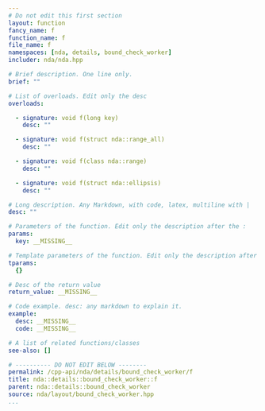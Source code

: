 ```yaml
---
# Do not edit this first section
layout: function
fancy_name: f
function_name: f
file_name: f
namespaces: [nda, details, bound_check_worker]
includer: nda/nda.hpp

# Brief description. One line only.
brief: ""

# List of overloads. Edit only the desc
overloads:

  - signature: void f(long key)
    desc: ""

  - signature: void f(struct nda::range_all)
    desc: ""

  - signature: void f(class nda::range)
    desc: ""

  - signature: void f(struct nda::ellipsis)
    desc: ""

# Long description. Any Markdown, with code, latex, multiline with |
desc: ""

# Parameters of the function. Edit only the description after the :
params:
  key: __MISSING__

# Template parameters of the function. Edit only the description after the :
tparams:
  {}

# Desc of the return value
return_value: __MISSING__

# Code example. desc: any markdown to explain it.
example:
  desc: __MISSING__
  code: __MISSING__

# A list of related functions/classes
see-also: []

# ---------- DO NOT EDIT BELOW --------
permalink: /cpp-api/nda/details/bound_check_worker/f
title: nda::details::bound_check_worker::f
parent: nda::details::bound_check_worker
source: nda/layout/bound_check_worker.hpp
...
```



